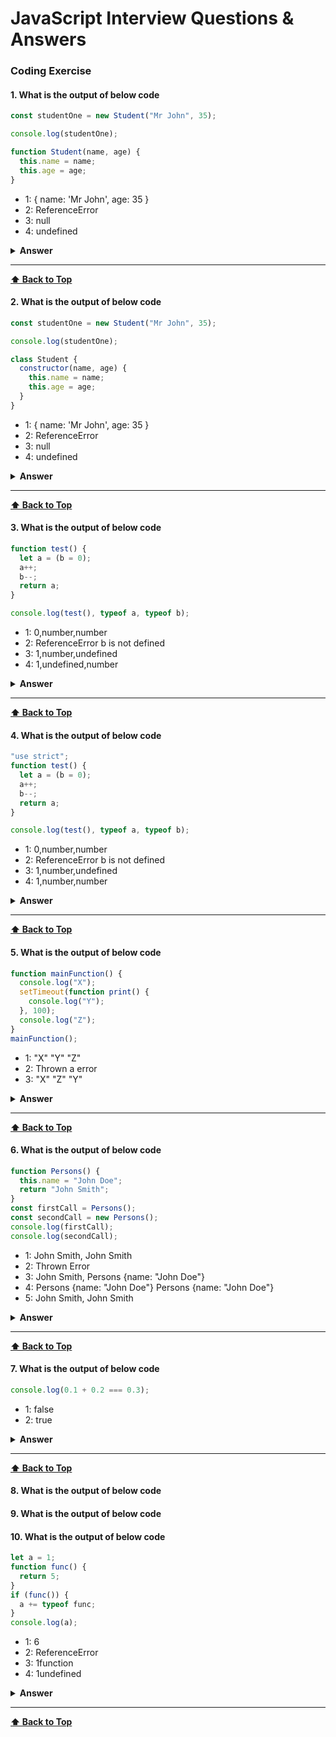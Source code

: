 # JavaScript Interview Questions & Answers

### Coding Exercise

#### 1. What is the output of below code

```javascript
const studentOne = new Student("Mr John", 35);

console.log(studentOne);

function Student(name, age) {
  this.name = name;
  this.age = age;
}
```

- 1: { name: 'Mr John', age: 35 }
- 2: ReferenceError
- 3: null
- 4: undefined

<details><summary><b>Answer</b></summary>
<p>

##### Answer: 1

The function declarations are hoisted similar to any variables. So the placement for `Student` function declaration doesn't make any difference.

</p>
</details>

---

**[⬆ Back to Top](#Coding-Exercise)**

#### 2. What is the output of below code

```javascript
const studentOne = new Student("Mr John", 35);

console.log(studentOne);

class Student {
  constructor(name, age) {
    this.name = name;
    this.age = age;
  }
}
```

- 1: { name: 'Mr John', age: 35 }
- 2: ReferenceError
- 3: null
- 4: undefined

<details><summary><b>Answer</b></summary>
<p>

##### Answer: 2

Create object with function constructor hoisting will behave like a normal function declaration hoisting but in the time of class it will give thrown an ReferenceError can not access `Student` before initialization.

</p>
</details>

---

**[⬆ Back to Top](#Coding-Exercise)**

#### 3. What is the output of below code

```javascript
function test() {
  let a = (b = 0);
  a++;
  b--;
  return a;
}

console.log(test(), typeof a, typeof b);
```

- 1: 0,number,number
- 2: ReferenceError b is not defined
- 3: 1,number,undefined
- 4: 1,undefined,number

<details><summary><b>Answer</b></summary>
<p>

##### Answer: 4

Concept need to understand this problem :

- increment decrement operator workflow
- Scope

Here in the test function when it called:

- 1st new variable is declared as `a` and also assign value by `b = 0`
- Actually here `b` is another variable which is declared in the global scope.
- The scenario is look like this :
  ```javascript
  let a = b;
  b = 0;
  ```
  Here `b` is in the global scope. You can access this `b` in window or global object.
- After increment by 1 (a++) `a` is now `1` and after decrement by 1 (b--) b is now `-1'
- Test() function returns `a` which is `1`
  -typeof `a` is `undefined` because it is not exist outside the function scope
  -typeof `b` is `number`

</p>
</details>

---

**[⬆ Back to Top](#Coding-Exercise)**

#### 4. What is the output of below code

```javascript
"use strict";
function test() {
  let a = (b = 0);
  a++;
  b--;
  return a;
}

console.log(test(), typeof a, typeof b);
```

- 1: 0,number,number
- 2: ReferenceError b is not defined
- 3: 1,number,undefined
- 4: 1,number,number

<details><summary><b>Answer</b></summary>
<p>

##### Answer: 2

Concept need to understand this problem :

- increment decrement operator workflow
- Scope
- workflow of use strict

Here in the test function when it called:

- 1st new variable is declared as `a` and also assign value by `b = 0`
- Actually here `b` is not declared in the global scope implicitly way because of `use strict`.
- That's why it gave a `ReferenceError error b is not defined `

</p>
</details>

---

**[⬆ Back to Top](#Coding-Exercise)**

#### 5. What is the output of below code

```javascript
function mainFunction() {
  console.log("X");
  setTimeout(function print() {
    console.log("Y");
  }, 100);
  console.log("Z");
}
mainFunction();
```

- 1: "X" "Y" "Z"
- 2: Thrown a error
- 3: "X" "Z" "Y"

<details><summary><b>Answer</b></summary>
<p>

##### Answer: 3

Concept need to understand this problem :

- How JavaScript handle Asynchronous request

Coding WorkFlow:

- In JavaScript when there have any Asynchronous behavior has found, Then engine keeps that type of request into WebAPI and execute all others Non Asynchronous request. After finish those request it will come to the Call Stack through out Call back queue and event loop.

</p>
</details>

---

**[⬆ Back to Top](#Coding-Exercise)**

#### 6. What is the output of below code

```javascript
function Persons() {
  this.name = "John Doe";
  return "John Smith";
}
const firstCall = Persons();
const secondCall = new Persons();
console.log(firstCall);
console.log(secondCall);
```

- 1: John Smith, John Smith
- 2: Thrown Error
- 3: John Smith, Persons {name: "John Doe"}
- 4: Persons {name: "John Doe"} Persons {name: "John Doe"}
- 5: John Smith, John Smith

<details><summary><b>Answer</b></summary>
<p>

##### Answer: 3

Here when the firstCall happen it will call that function with out `new Key word`. That's why it will return `"John Smith"`. Because without using `new keyword` a constructor function can not create a instance of a object.
So when the `secondCall` happen with new keyword that time it will create a instance of `Persons` constructor and give that instance as an output object.

</p>
</details>

---

**[⬆ Back to Top](#Coding-Exercise)**

#### 7. What is the output of below code

```javascript
console.log(0.1 + 0.2 === 0.3);
```

- 1: false
- 2: true

<details><summary><b>Answer</b></summary>
<p>

##### Answer: 1

It will happen because of floating problem. If we make a addition between `0.1 + 0.2` it will give a result of `0.300000000004` somethings like this.
So Comparing between `0.1 + 0.2 == 0.3` is like `0.3000000004 == 0.3` which is no make sense. So that it will give false

</p>
</details>

---

**[⬆ Back to Top](#Coding-Exercise)**

#### 8. What is the output of below code

#### 9. What is the output of below code

#### 10. What is the output of below code

```javascript
let a = 1;
function func() {
  return 5;
}
if (func()) {
  a += typeof func;
}
console.log(a);
```

- 1: 6
- 2: ReferenceError
- 3: 1function
- 4: 1undefined

<details><summary><b>Answer</b></summary>
<p>

##### Answer: 3

In the if condition block `func()` is `true`. So it will concat `1` with `typeof` `func()` is `function` . So the new value of `a` will be `1function`

</p>
</details>

---

**[⬆ Back to Top](#Coding-Exercise)**
